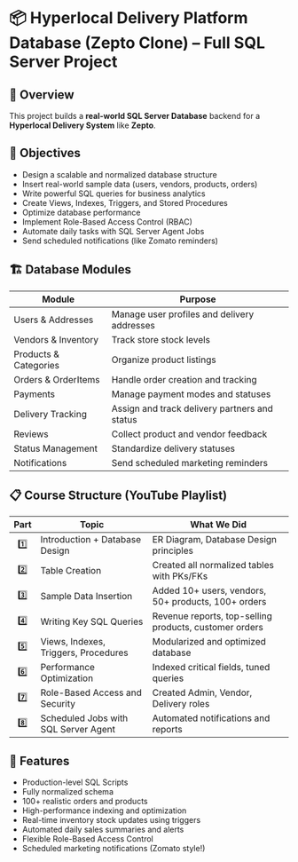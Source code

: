 
# 📦 Hyperlocal Delivery Platform Database (Zepto Clone) – Full SQL Server Project

## 🛒 Overview

This project builds a **real-world SQL Server Database** backend for a **Hyperlocal Delivery System** like **Zepto**.

## 🎯 Objectives

- Design a scalable and normalized database structure
- Insert real-world sample data (users, vendors, products, orders)
- Write powerful SQL queries for business analytics
- Create Views, Indexes, Triggers, and Stored Procedures
- Optimize database performance
- Implement Role-Based Access Control (RBAC)
- Automate daily tasks with SQL Server Agent Jobs
- Send scheduled notifications (like Zomato reminders)

## 🏗️ Database Modules

| Module               | Purpose                                             |
|----------------------|------------------------------------------------------|
| Users & Addresses    | Manage user profiles and delivery addresses          |
| Vendors & Inventory  | Track store stock levels                             |
| Products & Categories| Organize product listings                           |
| Orders & OrderItems  | Handle order creation and tracking                   |
| Payments             | Manage payment modes and statuses                    |
| Delivery Tracking    | Assign and track delivery partners and status        |
| Reviews              | Collect product and vendor feedback                 |
| Status Management    | Standardize delivery statuses                        |
| Notifications        | Send scheduled marketing reminders                  |

## 📋 Course Structure (YouTube Playlist)

| Part | Topic                                   | What We Did                          |
|:----:|-----------------------------------------|--------------------------------------|
| 1️⃣  | Introduction + Database Design          | ER Diagram, Database Design principles |
| 2️⃣  | Table Creation                          | Created all normalized tables with PKs/FKs |
| 3️⃣  | Sample Data Insertion                   | Added 10+ users, vendors, 50+ products, 100+ orders |
| 4️⃣  | Writing Key SQL Queries                 | Revenue reports, top-selling products, customer orders |
| 5️⃣  | Views, Indexes, Triggers, Procedures     | Modularized and optimized database |
| 6️⃣  | Performance Optimization                | Indexed critical fields, tuned queries |
| 7️⃣  | Role-Based Access and Security          | Created Admin, Vendor, Delivery roles |
| 8️⃣  | Scheduled Jobs with SQL Server Agent    | Automated notifications and reports |



## 🚀 Features

- Production-level SQL Scripts
- Fully normalized schema
- 100+ realistic orders and products
- High-performance indexing and optimization
- Real-time inventory stock updates using triggers
- Automated daily sales summaries and alerts
- Flexible Role-Based Access Control
- Scheduled marketing notifications (Zomato style!)




